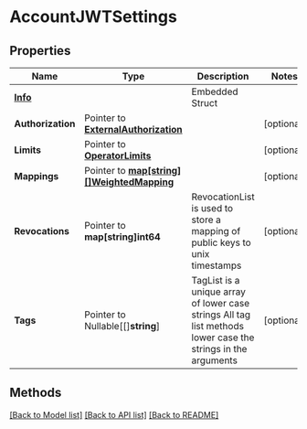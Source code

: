 # AccountJWTSettings

## Properties

Name | Type | Description | Notes
------------ | ------------- | ------------- | -------------
 | [**Info**](Info.md) |   | Embedded Struct
**Authorization** | Pointer to [**ExternalAuthorization**](ExternalAuthorization.md) |  | [optional] 
**Limits** | Pointer to [**OperatorLimits**](OperatorLimits.md) |  | [optional] 
**Mappings** | Pointer to [**map[string][]WeightedMapping**](WeightedMapping.md) |  | [optional] 
**Revocations** | Pointer to **map[string]int64** | RevocationList is used to store a mapping of public keys to unix timestamps | [optional] 
**Tags** | Pointer to Nullable[[]**string**] | TagList is a unique array of lower case strings All tag list methods lower case the strings in the arguments | [optional] 

## Methods


[[Back to Model list]](../README.md#documentation-for-models) [[Back to API list]](../README.md#documentation-for-api-endpoints) [[Back to README]](../README.md)


